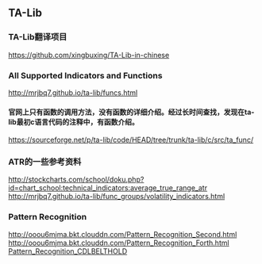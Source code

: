 ## TA-Lib
### TA-Lib翻译项目
https://github.com/xingbuxing/TA-Lib-in-chinese
### All Supported Indicators and Functions
http://mrjbq7.github.io/ta-lib/funcs.html
#### 官网上只有函数的调用方法，没有函数的详细介绍。经过长时间查找，发现在ta-lib最初c语言代码的注释中，有函数介绍。
https://sourceforge.net/p/ta-lib/code/HEAD/tree/trunk/ta-lib/c/src/ta_func/
<br>
### ATR的一些参考资料
http://stockcharts.com/school/doku.php?id=chart_school:technical_indicators:average_true_range_atr<br>
http://mrjbq7.github.io/ta-lib/func_groups/volatility_indicators.html

### Pattern Recognition
http://ooou6mjma.bkt.clouddn.com/Pattern_Recognition_Second.html <br>
http://ooou6mjma.bkt.clouddn.com/Pattern_Recognition_Forth.html <br>
[Pattern_Recognition_CDLBELTHOLD](http://ooou6mjma.bkt.clouddn.com/Pattern_Recognition_CDLBELTHOLD.html) <br>

